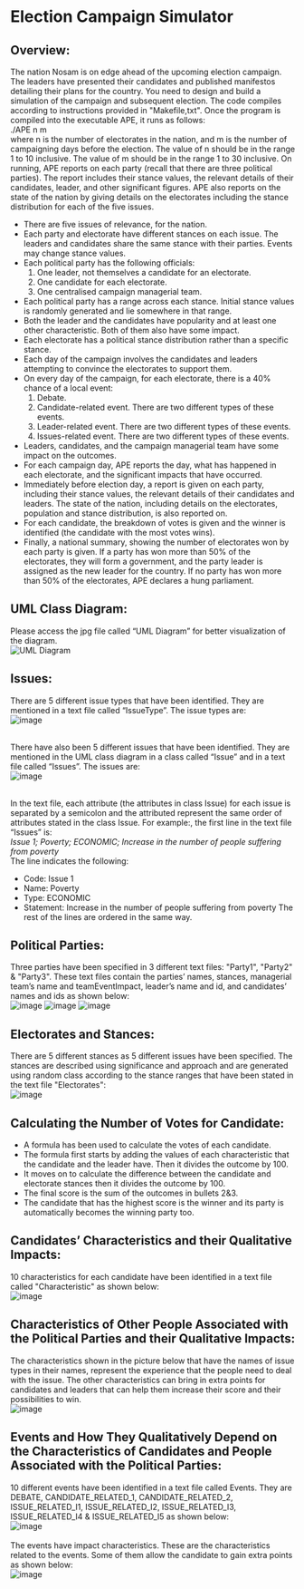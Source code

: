 # **Election Campaign Simulator**

## **Overview:**
The nation Nosam is on edge ahead of the upcoming election campaign. The leaders have presented their candidates and published manifestos detailing their plans for the country. You need to design and build a simulation of the campaign and subsequent election. The code compiles according to instructions provided in "Makefile,txt". Once the program is compiled into the executable APE, it runs as follows:
<br />
./APE n m
<br />
where n is the number of electorates in the nation, and m is the number of campaigning days before the election. The value of n should be in the range 1 to 10 inclusive. The value of m should be in the range 1 to 30 inclusive. On running, APE reports on each party (recall that there are three political parties). The report includes their stance values, the relevant details of their candidates, leader, and other significant figures. APE also reports on the state of the nation by giving details on the electorates including the stance distribution for each of the five issues.
- There are five issues of relevance, for the nation.
- Each party and electorate have different stances on each issue. The leaders and candidates share the same stance with their parties. Events may change stance values.
- Each political party has the following officials:
  1. One leader, not themselves a candidate for an electorate.
  2. One candidate for each electorate.
  3. One centralised campaign managerial team.
- Each political party has a range across each stance. Initial stance values is randomly generated and lie somewhere in that range.
- Both the leader and the candidates have popularity and at least one other characteristic. Both of them also have some impact.
- Each electorate has a political stance distribution rather than a specific stance.
- Each day of the campaign involves the candidates and leaders attempting to convince the electorates to support them.
- On every day of the campaign, for each electorate, there is a 40% chance of a local event:
  1. Debate.
  2. Candidate-related event. There are two different types of these events.
  3. Leader-related event. There are two different types of these events.
  4. Issues-related event. There are two different types of these events.
- Leaders, candidates, and the campaign managerial team have some impact on the outcomes.
- For each campaign day, APE reports the day, what has happened in each electorate, and the significant impacts that have occurred.
- Immediately before election day, a report is given on each party, including their stance values, the relevant details of their candidates and leaders. The state of the nation, including details on the electorates, population and stance distribution, is also reported on.
- For each candidate, the breakdown of votes is given and the winner is identified (the candidate with the most votes wins).
- Finally, a national summary, showing the number of electorates won by each party is given. If a party has won more than 50% of the electorates, they will form a government, and the party leader is assigned as the new leader for the country. If no party has won more than 50% of the electorates, APE declares a hung parliament.

## **UML Class Diagram:**
Please access the jpg file called “UML Diagram” for better visualization of the diagram.
<br />
![UML Diagram](https://github.com/user-attachments/assets/7d093f97-3961-4d02-a60b-cf9925d5f104)

## **Issues:**
There are 5 different issue types that have been identified. They are mentioned in a text file called “IssueType”. The issue types are:
<br />
![image](https://github.com/user-attachments/assets/f945db74-4430-4f12-a7bb-9273c2c611e7)
<br /><br />

There have also been 5 different issues that have been identified. They are mentioned in the UML class diagram in a class called “Issue” and in a text file called “Issues”. The issues are:
<br />
![image](https://github.com/user-attachments/assets/0f0d4432-e0ee-47b5-a51d-3edfb18c3913)
<br /><br />

In the text file, each attribute (the attributes in class Issue) for each issue is separated by a semicolon and the attributed represent the same order of attributes stated in the class Issue. For example:, the first line in the text file “Issues” is: 
<br />
*Issue 1; Poverty; ECONOMIC; Increase in the number of people suffering from poverty*
<br />
The line indicates the following:
- Code: Issue 1
- Name: Poverty
- Type: ECONOMIC
- Statement: Increase in the number of people suffering from poverty
The rest of the lines are ordered in the same way.

## **Political Parties:**
Three parties have been specified in 3 different text files: "Party1", "Party2" & "Party3". These text files contain the parties’ names, stances, managerial team’s name and teamEventImpact, leader’s name and id, and candidates’ names and ids as shown below:
<br />
![image](https://github.com/user-attachments/assets/5370148d-f8a0-43d0-8937-ecdb2b741f06)
![image](https://github.com/user-attachments/assets/59d96cf4-5032-473f-bd7e-5ab9e23967f6)
![image](https://github.com/user-attachments/assets/6c339f6a-594b-432d-b92a-558dad78ea38)

## **Electorates and Stances:**
There are 5 different stances as 5 different issues have been specified. The stances are described using significance and approach and are generated using random class according to the stance ranges that have been stated in the text file "Electorates":
<br />
![image](https://github.com/user-attachments/assets/fc50545f-90a4-4fb3-974d-a56a3e60cf41)

## **Calculating the Number of Votes for Candidate:**
- A formula has been used to calculate the votes of each candidate.
- The formula first starts by adding the values of each characteristic that the candidate and the leader have. Then it divides the outcome by 100.
- It moves on to calculate the difference between the candidate and electorate stances then it divides the outcome by 100.
- The final score is the sum of the outcomes in bullets 2&3.
- The candidate that has the highest score is the winner and its party is automatically becomes the winning party too.

## **Candidates’ Characteristics and their Qualitative Impacts:**
10 characteristics for each candidate have been identified in a text file called "Characteristic" as shown below:
<br />
![image](https://github.com/user-attachments/assets/ecf3861b-a8c8-4bac-bcd0-a9d2640c7894)

## **Characteristics of Other People Associated with the Political Parties and their Qualitative Impacts:**
The characteristics shown in the picture below that have the names of issue types in their names, represent the experience that the people need to deal with the issue. The other characteristics can bring in extra points for candidates and leaders that can help them increase their score and their possibilities to win.
<br />
![image](https://github.com/user-attachments/assets/48daf478-7619-4fea-87f1-7692b04b66dc)

## **Events and How They Qualitatively Depend on the Characteristics of Candidates and People Associated with the Political Parties:**
10 different events have been identified in a text file called Events. They are DEBATE, CANDIDATE_RELATED_1, CANDIDATE_RELATED_2, ISSUE_RELATED_I1, ISSUE_RELATED_I2, ISSUE_RELATED_I3, ISSUE_RELATED_I4 & ISSUE_RELATED_I5 as shown below: 
<br />
![image](https://github.com/user-attachments/assets/38453e8a-c6aa-4f5e-8fd6-2492d12fa862)
<br /><br />
The events have impact characteristics. These are the characteristics related to the events. Some of them allow the candidate to gain extra points as shown below: 
<br />
![image](https://github.com/user-attachments/assets/9cbce318-3e27-40b2-966a-da1d6c0e413f)






